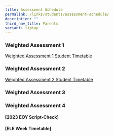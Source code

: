 ```yaml
---
title: Assessment Schedule
permalink: /links/students/assessment-schedule/
description: ""
third_nav_title: Parents
variant: tiptap
---
```

<h3>Weighted Assessment 1</h3>
<p><a href="/files/Time%20Table/2024/WA1_2024__For_student__29_Jan.pdf" rel="noopener noreferrer nofollow" target="_blank">Weighted Assessment 1 Student Timetable</a>
</p>
<h3>Weighted Assessment 2</h3>
<p><a href="/files/Time Table/2024/LS_WA2_2024_For_Student__Revised_18_April__1_.pdf" rel="noopener noreferrer nofollow" target="_blank">Weighted Assessment 2 Student Timetable</a>
</p>
<h3>Weighted Assessment 3</h3>
<h3>Weighted Assessment 4</h3>
<h4>[2023 EOY Script-Check]</h4>
<h4>[ELE Week Timetable]</h4>
<p></p>